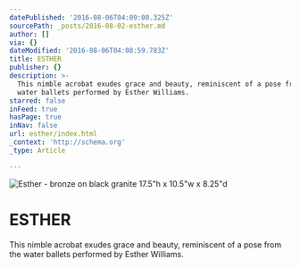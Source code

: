 ```yaml
---
datePublished: '2016-08-06T04:09:00.325Z'
sourcePath: _posts/2016-08-02-esther.md
author: []
via: {}
dateModified: '2016-08-06T04:08:59.783Z'
title: ESTHER
publisher: {}
description: >-
  This nimble acrobat exudes grace and beauty, reminiscent of a pose from the
  water ballets performed by Esther Williams.
starred: false
inFeed: true
hasPage: true
inNav: false
url: esther/index.html
_context: 'http://schema.org'
_type: Article

---
```

![Esther - bronze on black granite                                                                   17.5"h x 10.5"w x 8.25"d](https://s3-us-west-2.amazonaws.com/the-grid-img/p/cd097114efb9c823414c7052eceb7b85c085242c.jpg)

# **ESTHER**

This nimble acrobat exudes grace and beauty, reminiscent of a pose from the water ballets performed by Esther Williams.